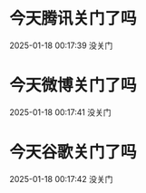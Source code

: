 # 今天腾讯关门了吗

2025-01-18 00:17:39 没关门

# 今天微博关门了吗

2025-01-18 00:17:41 没关门

# 今天谷歌关门了吗

2025-01-18 00:17:42 没关门

